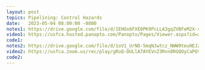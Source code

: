 ```yaml
---
layout: post
topics: Pipelining: Control Hazards
date:   2023-05-04 08:00:00 -0800
notes1: https://drive.google.com/file/d/1EHOx6FXE0PK9PcLLA3gqZVBFeM2X-r5p/view?usp=sharing 
video1: https://usfca.hosted.panopto.com/Panopto/Pages/Viewer.aspx?id=ab3e439a-9c31-4e68-8910-af93011bdada
code1: 
notes2: https://drive.google.com/file/d/1oV1_UrND-5mqNJwtcz_NWW9teuHEJZzl/view?usp=share_link
video2: https://usfca.zoom.us/rec/play/gRoQ-DULlA7AYEVnZ3Rnn8RGQOyCaPGVPS3LgaB2qisyS4QxnNDR-6YdCGIHQ4yWLTsrYUWJ20p19Dty.sgYqpPf4GLlHaju7?canPlayFromShare=true&from=share_recording_detail&continueMode=true&componentName=rec-play&originRequestUrl=https%3A%2F%2Fusfca.zoom.us%2Frec%2Fshare%2FKURQLJO8tBb94mfCniImDYBqd-I25s_nJsQn79S850FNFTD0bkmtuZ7xcARL8JsK.SfXP3kmHLKnAecHu
code2:
---
```

